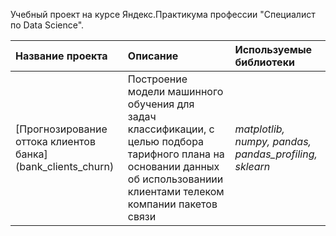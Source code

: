 Учебный проект на курсе Яндекс.Практикума профессии "Специалист по Data Science".

| Название проекта | Описание | Используемые библиотеки | 
| :---------------------- | :---------------------- | :---------------------- |
| [Прогнозирование оттока клиентов банка] (bank_clients_churn) | Построение модели машинного обучения для задач классификации, с целью подбора тарифного плана  на основании данных об использованиии клиентами телеком компании пакетов связи| *matplotlib, numpy, pandas, pandas_profiling, sklearn* |
